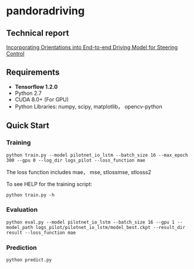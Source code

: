 # pandoradriving

## Technical report
[Incorporating Orientations into End-to-end Driving Model for Steering Control](https://arxiv.org/abs/2103.05846)


## Requirements

* **Tensorflow 1.2.0**
* Python 2.7
* CUDA 8.0+ (For GPU)
* Python Libraries: numpy, scipy, matplotlib， opencv-python

## Quick Start
### Training
    python train.py --model pilotnet_io_lstm --batch_size 16 --max_epoch 300 --gpu 0 --log_dir logs_pilot --loss_function mae
The loss function includes mae， mse, stlossmse, stlosss2

To see HELP for the training script:

    python train.py -h

### Evaluation
    python eval.py --model pilotnet_io_lstm --batch_size 16 --gpu 1 --model_path logs_pilot/pilotnet_io_lstm/model_best.ckpt --result_dir result --loss_function mae

### Prediction
    python predict.py
